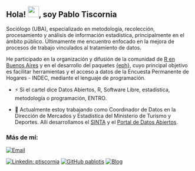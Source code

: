 ## Hola! <img src="https://raw.githubusercontent.com/MartinHeinz/MartinHeinz/master/wave.gif" width="30px">, soy Pablo Tiscornia

Sociólogo (UBA), especializado en metodología, recolección, procesamiento y análisis de información estadística, principalmente en el ámbito público. Últimamente me encuentro enfocado en la mejora de procesos de trabajo vinculados al tratamiento de datos. 

He participado en la organización y difusión de la comunidad de [R en Buenos Aires](https://renbaires.github.io/) y en el desarrollo del paquetes [{eph}](https://holatam.github.io/eph/), cuyo principal objetivo es facilitar herramientas y el acceso a datos de la Encuesta Permanente de Hogares - INDEC, mediante el lenguaje de programación.

- ⚡ Si el cartel dice Datos Abiertos, R, Software Libre, estadística, metodología o programación, ENTRO.

- 🔭 Actualmente estoy trabajando como Coordinador de Datos en la Dirección de Mercados y Estadística del Ministerio de Turismo y Deportes. Allí desarrollamos el [SINTA](datos.yvera.tur.ar/sinta) y el [Portal de Datos Abiertos](https://datos.yvera.gob.ar/).

### Más de mí:

<p align="left">
    <a href="mailto:pablotisco@gmail.com">
        <img alt="Email" src="https://img.shields.io/badge/Email-pablotisco@gmail.com-blue?style=flat-square&logo=gmail">
    </a>
</p>

[![Linkedin: ptiscornia](https://img.shields.io/badge/-ptiscornia-blue?style=flat-square&logo=Linkedin&logoColor=white&link=https://www.linkedin.com/in/ptiscornia/)](https://www.linkedin.com/in/ptiscornia/)
[![GitHub pablotis](https://img.shields.io/github/followers/pablotis?label=pablotis&style=social)](https://github.com/pablotis)
[![Blog](https://img.shields.io/static/v1?label=Blog&message=estacion-R&color=orange)](https://estacion-r.netlify.app/)

<!--
**pablotis/pablotis** is a ✨ _special_ ✨ repository because its `README.md` (this file) appears on your GitHub profile.

Here are some ideas to get you started:

- 🔭 I’m currently working on ...
- 🌱 I’m currently learning ...
- 👯 I’m looking to collaborate on ...
- 🤔 I’m looking for help with ...
- 💬 Ask me about ...
- 📫 How to reach me: ...
- 😄 Pronouns: ...
- ⚡ Fun fact: ...

https://catalins.tech/how-to-create-a-kickass-github-profile-page
-->
